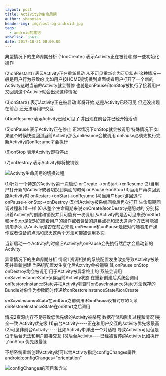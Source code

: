 ```yaml
---
layout: post
title: Activity的生命周期
author: shaomiao
header-img: img/post-bg-android.jpg
tags:
  - android的笔记
abbrlink: 35625
date: 2017-10-21 00:00:00
---
```

典型情况下的生命周期分析
(1)onCreate() 表示Activity正在被创建 做一些初始化操作

(2)onRestart() 表示Activity正在重新启动 从不可见重新变为可见状态 这种情况一般是用户行为导致的 比如用户按HOME键切换到桌面或者用户打开了一个新的Activity这时当前的Activity就会暂停 也就是onPause和onStop被执行了接着用户又回到这个Activity就会出现这种情况

(3)onStart() 表示Activity正在被启动 即将开始 这是Activity已经可见 但还没出现在前台 还无法与用户交互

(4)onResume 表示Activity已经可见了 并出现在前台并已经开始活动 

(5)onPause 表示Activity正在停止 正常情况下onStop就会被调用 特殊情况下 如果这个时候快速回到当前Activity那么onResume会被调用 onPause必须先执行完新Activity的onResume才会执行

(6)onStop 表示Activity即将停止

(7)onDestroy 表示Activity即将被销毁 


![Activity生命周期的切换过程](http://upload-images.jianshu.io/upload_images/2590671-daf40fd2d6d51913.jpeg?imageMogr2/auto-orient/strip%7CimageView2/2/w/1240)

(1)针对一个特定的Activity第一次启动 onCreate ->onStart->onResume
(2)当用户打开新的Activity或者切换到桌面的时候 onPause->onStop
(3)当用户再次回到原Activity时 onRestart->onStart->onResume
(4)当用户back键回退时 onPause-> onStop->onDestroy
(5)当Activity被系统回收后再次打开 生命周期回调过程和(1)一样
(6)从整个生命周期来说 onCreate和onDestroy是配对的 分别标识着Activity的创建和销毁并只可能有一次调用
从Activity的是否可见来说onStart和onStop是配对的随着用户的操作或者设备的屏幕点亮和熄灭这两个方法可能被调用多次
从Activity是否在前台来说 onResume和onPause是配对的随着用户操作或者设备的点亮和熄灭这两个方法可能被调用多次

当新启动一个Activity的时候旧Activity的onPause会先执行然后才会启动新的Activity


异常情况下的生命周期分析
情况1 资源相关的系统配置发生改变导致Activity被杀死并重新创建
当系统配置发生变化后Activity会被销毁 其 onPause onStop onDestroy均会被调用
用于Activity被异常终止的 系统会调用onSaveInstanceState保存当前Activity状态
在重新创建后系统会调用onRestoreInstanceState并把Activity销毁时onSaveInstanceState方法保存的Bundle对象作为参数同时传递给onRestoreInstanceState和onCreate

onSaveInstanceState在onStop之前调用 和onPause没有时序的关系
onRestoreInstanceState在onStart之后调用

情况2资源内存不足导致低优先级的Activity被杀死
数据存储和恢复过程和情况1完全一致
Activity优先级
(1)前台Activity-----正在和用户交互的Activity优先级最高
(2)可见非前台Activity-----比如Activity中弹出一个对话框 导致Activity可见但是位于后台无法和用户直接交互
(3)后台Activity----已经被暂停的Activity比如执行了onStop 优先级最低

不想系统重新创建Activity就可以给Activity指定configChanges属性
android:configChanges="orientation"

![configChanges的项目和含义](http://upload-images.jianshu.io/upload_images/2590671-c92f1f38a4889bb9.jpeg?imageMogr2/auto-orient/strip%7CimageView2/2/w/1240)
